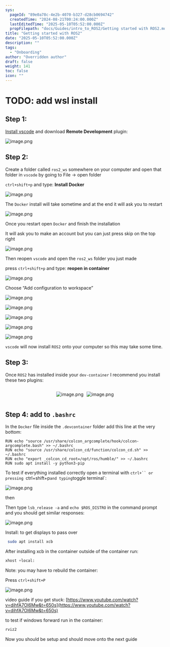 ```yaml
---
sys:
  pageId: "89e0a78c-4e2b-4070-b327-d28cb0694742"
  createdTime: "2024-08-21T00:24:00.000Z"
  lastEditedTime: "2025-05-10T05:52:00.000Z"
  propFilepath: "docs/Guides/intro_to_ROS2/Getting started with ROS2.md"
title: "Getting started with ROS2"
date: "2025-05-10T05:52:00.000Z"
description: ""
tags:
  - "Onboarding"
author: "Overridden author"
draft: false
weight: 141
toc: false
icon: ""
---
```


# TODO: add wsl install

## Step 1:

[Install vscode](https://code.visualstudio.com/download) and download **Remote Development** plugin:

![image.png](https://prod-files-secure.s3.us-west-2.amazonaws.com/d518164a-d88e-44d1-a4ee-3adb3bd8bce0/efb52993-1881-4a40-b95e-6f020334f022/image.png?X-Amz-Algorithm=AWS4-HMAC-SHA256&X-Amz-Content-Sha256=UNSIGNED-PAYLOAD&X-Amz-Credential=ASIAZI2LB466UOBVCFSW%2F20250610%2Fus-west-2%2Fs3%2Faws4_request&X-Amz-Date=20250610T110748Z&X-Amz-Expires=3600&X-Amz-Security-Token=IQoJb3JpZ2luX2VjEOH%2F%2F%2F%2F%2F%2F%2F%2F%2F%2FwEaCXVzLXdlc3QtMiJGMEQCIE8wO%2BSS%2F0C2tJZqnsIMUbwAGuTO9oWUtsV7Wlry%2BYaBAiAFcYyWQsKfiu%2F7ioBqFn45qdbCEGRIyGUlZBtI7iec%2BSqIBAi6%2F%2F%2F%2F%2F%2F%2F%2F%2F%2F8BEAAaDDYzNzQyMzE4MzgwNSIMLOWw%2F%2Bg46js7inBdKtwDxdCXS4tmwmrzPAW9Vo10ZCbFEC2aDEmXr4SVgfMocsWK9N4arhC%2FdgMujITe%2FXwk0K0Gl3Lp0QBrvYhBbRmnwFSgX8HwXv4vBtJrTxwmuxE2V4QtbCkYGkWC7IlzRd12WUW5bNYp6HVVj%2BbnqL171mJhYOT%2F3o2dgHmwlI02zdpOIlzNkipXdK%2BHDrDIIb3Zu%2FmX95aUAnwxNMaN3AbHFHNwbSnHE3EfZsfmpI8DPbmIoOrKvYd4vfl8gTtPyn%2FRdHc7wkegp8%2BLKv6SI9q2rWj22Lc%2Fmj0bC0q3yKWqPXn9yvr0VvtZ1vBo9cguFvOFsMjExMrikGC1GzpHI2NbXTGoKgaBmeG7I8UCY0s2Dp0AJPa9bN56NYb8lEeIRLYXuGQNyYE4D9P9iUe6%2FYASdvgx8taBFDHHAFzM0R1rGyrbS7ilg3lDLyZ4QANdaUqP4iZpe3OmivLpjKUQgOgMDonYkMsz3QsQA2IWHVs43H1ZJVGj1T%2F5Dh6XAMTDbxXA6sXV313GVAq%2FDvHuwlNS77Xd0g7JNxflDYJtVfzicRxm9SlgA6caaVsP7FZj6hX2UsNcBmkdpf5VLvS0DrOT7u7KwEglYQCkDdDxQgoj%2F%2FZDK%2B3BW6uYe1Cirukw2d%2BfwgY6pgGOj0%2BiCG4q7IMKhxop%2FEWTpe4imlG5zqmlmm1QtKRtLWIGA8ohDUOSdVGYVkUclpsfFjEbA9SCZttRhTwC76EnrMEsrqiphoyU04OmXo3%2FyFylNLi1S9qJ%2FeEJ37xm1NHxfcd6vRdg%2BDxCF5biWyXppnfuWSs2KFiKagrgmCAZ%2ByaG35leKnfgsLgQDcbDbpHJwZBjx8uMQL%2F5jGjdZKmwbCftxcvn&X-Amz-Signature=0ef4c2cd68068cc84d081c5d1953a3e26afd9dece80c2e3180c02c3c64b4d480&X-Amz-SignedHeaders=host&x-id=GetObject)

## Step 2:

Create a folder called `ros2_ws` somewhere on your computer and open that folder in `vscode` by going to File → open folder 

`ctrl+shift+p` and type: **Install Docker**

![image.png](https://prod-files-secure.s3.us-west-2.amazonaws.com/d518164a-d88e-44d1-a4ee-3adb3bd8bce0/2269dc0e-1cd5-47ff-bceb-c04ad9b2eab0/image.png?X-Amz-Algorithm=AWS4-HMAC-SHA256&X-Amz-Content-Sha256=UNSIGNED-PAYLOAD&X-Amz-Credential=ASIAZI2LB466UOBVCFSW%2F20250610%2Fus-west-2%2Fs3%2Faws4_request&X-Amz-Date=20250610T110748Z&X-Amz-Expires=3600&X-Amz-Security-Token=IQoJb3JpZ2luX2VjEOH%2F%2F%2F%2F%2F%2F%2F%2F%2F%2FwEaCXVzLXdlc3QtMiJGMEQCIE8wO%2BSS%2F0C2tJZqnsIMUbwAGuTO9oWUtsV7Wlry%2BYaBAiAFcYyWQsKfiu%2F7ioBqFn45qdbCEGRIyGUlZBtI7iec%2BSqIBAi6%2F%2F%2F%2F%2F%2F%2F%2F%2F%2F8BEAAaDDYzNzQyMzE4MzgwNSIMLOWw%2F%2Bg46js7inBdKtwDxdCXS4tmwmrzPAW9Vo10ZCbFEC2aDEmXr4SVgfMocsWK9N4arhC%2FdgMujITe%2FXwk0K0Gl3Lp0QBrvYhBbRmnwFSgX8HwXv4vBtJrTxwmuxE2V4QtbCkYGkWC7IlzRd12WUW5bNYp6HVVj%2BbnqL171mJhYOT%2F3o2dgHmwlI02zdpOIlzNkipXdK%2BHDrDIIb3Zu%2FmX95aUAnwxNMaN3AbHFHNwbSnHE3EfZsfmpI8DPbmIoOrKvYd4vfl8gTtPyn%2FRdHc7wkegp8%2BLKv6SI9q2rWj22Lc%2Fmj0bC0q3yKWqPXn9yvr0VvtZ1vBo9cguFvOFsMjExMrikGC1GzpHI2NbXTGoKgaBmeG7I8UCY0s2Dp0AJPa9bN56NYb8lEeIRLYXuGQNyYE4D9P9iUe6%2FYASdvgx8taBFDHHAFzM0R1rGyrbS7ilg3lDLyZ4QANdaUqP4iZpe3OmivLpjKUQgOgMDonYkMsz3QsQA2IWHVs43H1ZJVGj1T%2F5Dh6XAMTDbxXA6sXV313GVAq%2FDvHuwlNS77Xd0g7JNxflDYJtVfzicRxm9SlgA6caaVsP7FZj6hX2UsNcBmkdpf5VLvS0DrOT7u7KwEglYQCkDdDxQgoj%2F%2FZDK%2B3BW6uYe1Cirukw2d%2BfwgY6pgGOj0%2BiCG4q7IMKhxop%2FEWTpe4imlG5zqmlmm1QtKRtLWIGA8ohDUOSdVGYVkUclpsfFjEbA9SCZttRhTwC76EnrMEsrqiphoyU04OmXo3%2FyFylNLi1S9qJ%2FeEJ37xm1NHxfcd6vRdg%2BDxCF5biWyXppnfuWSs2KFiKagrgmCAZ%2ByaG35leKnfgsLgQDcbDbpHJwZBjx8uMQL%2F5jGjdZKmwbCftxcvn&X-Amz-Signature=d19a60b1ad1c6899e9c62071bfe6e01d8f522d856fab2c91f7d89c097ca6eb0e&X-Amz-SignedHeaders=host&x-id=GetObject)

The `Docker` install will take sometime and at the end it will ask you to restart

![image.png](https://prod-files-secure.s3.us-west-2.amazonaws.com/d518164a-d88e-44d1-a4ee-3adb3bd8bce0/ed233f78-be33-4b1f-b89c-9c346c0e961e/image.png?X-Amz-Algorithm=AWS4-HMAC-SHA256&X-Amz-Content-Sha256=UNSIGNED-PAYLOAD&X-Amz-Credential=ASIAZI2LB466UOBVCFSW%2F20250610%2Fus-west-2%2Fs3%2Faws4_request&X-Amz-Date=20250610T110748Z&X-Amz-Expires=3600&X-Amz-Security-Token=IQoJb3JpZ2luX2VjEOH%2F%2F%2F%2F%2F%2F%2F%2F%2F%2FwEaCXVzLXdlc3QtMiJGMEQCIE8wO%2BSS%2F0C2tJZqnsIMUbwAGuTO9oWUtsV7Wlry%2BYaBAiAFcYyWQsKfiu%2F7ioBqFn45qdbCEGRIyGUlZBtI7iec%2BSqIBAi6%2F%2F%2F%2F%2F%2F%2F%2F%2F%2F8BEAAaDDYzNzQyMzE4MzgwNSIMLOWw%2F%2Bg46js7inBdKtwDxdCXS4tmwmrzPAW9Vo10ZCbFEC2aDEmXr4SVgfMocsWK9N4arhC%2FdgMujITe%2FXwk0K0Gl3Lp0QBrvYhBbRmnwFSgX8HwXv4vBtJrTxwmuxE2V4QtbCkYGkWC7IlzRd12WUW5bNYp6HVVj%2BbnqL171mJhYOT%2F3o2dgHmwlI02zdpOIlzNkipXdK%2BHDrDIIb3Zu%2FmX95aUAnwxNMaN3AbHFHNwbSnHE3EfZsfmpI8DPbmIoOrKvYd4vfl8gTtPyn%2FRdHc7wkegp8%2BLKv6SI9q2rWj22Lc%2Fmj0bC0q3yKWqPXn9yvr0VvtZ1vBo9cguFvOFsMjExMrikGC1GzpHI2NbXTGoKgaBmeG7I8UCY0s2Dp0AJPa9bN56NYb8lEeIRLYXuGQNyYE4D9P9iUe6%2FYASdvgx8taBFDHHAFzM0R1rGyrbS7ilg3lDLyZ4QANdaUqP4iZpe3OmivLpjKUQgOgMDonYkMsz3QsQA2IWHVs43H1ZJVGj1T%2F5Dh6XAMTDbxXA6sXV313GVAq%2FDvHuwlNS77Xd0g7JNxflDYJtVfzicRxm9SlgA6caaVsP7FZj6hX2UsNcBmkdpf5VLvS0DrOT7u7KwEglYQCkDdDxQgoj%2F%2FZDK%2B3BW6uYe1Cirukw2d%2BfwgY6pgGOj0%2BiCG4q7IMKhxop%2FEWTpe4imlG5zqmlmm1QtKRtLWIGA8ohDUOSdVGYVkUclpsfFjEbA9SCZttRhTwC76EnrMEsrqiphoyU04OmXo3%2FyFylNLi1S9qJ%2FeEJ37xm1NHxfcd6vRdg%2BDxCF5biWyXppnfuWSs2KFiKagrgmCAZ%2ByaG35leKnfgsLgQDcbDbpHJwZBjx8uMQL%2F5jGjdZKmwbCftxcvn&X-Amz-Signature=a6f761a5f8c99bd733a7bd0d9b0e2a496585155f6f0a7ca3adab841f16f9971f&X-Amz-SignedHeaders=host&x-id=GetObject)

Once you restart open `Docker` and finish the installation

It will ask you to make an account but you can just press skip on the top right

![image.png](https://prod-files-secure.s3.us-west-2.amazonaws.com/d518164a-d88e-44d1-a4ee-3adb3bd8bce0/21010ad9-1659-4fd9-9f59-9932a09b2a3d/image.png?X-Amz-Algorithm=AWS4-HMAC-SHA256&X-Amz-Content-Sha256=UNSIGNED-PAYLOAD&X-Amz-Credential=ASIAZI2LB466UOBVCFSW%2F20250610%2Fus-west-2%2Fs3%2Faws4_request&X-Amz-Date=20250610T110748Z&X-Amz-Expires=3600&X-Amz-Security-Token=IQoJb3JpZ2luX2VjEOH%2F%2F%2F%2F%2F%2F%2F%2F%2F%2FwEaCXVzLXdlc3QtMiJGMEQCIE8wO%2BSS%2F0C2tJZqnsIMUbwAGuTO9oWUtsV7Wlry%2BYaBAiAFcYyWQsKfiu%2F7ioBqFn45qdbCEGRIyGUlZBtI7iec%2BSqIBAi6%2F%2F%2F%2F%2F%2F%2F%2F%2F%2F8BEAAaDDYzNzQyMzE4MzgwNSIMLOWw%2F%2Bg46js7inBdKtwDxdCXS4tmwmrzPAW9Vo10ZCbFEC2aDEmXr4SVgfMocsWK9N4arhC%2FdgMujITe%2FXwk0K0Gl3Lp0QBrvYhBbRmnwFSgX8HwXv4vBtJrTxwmuxE2V4QtbCkYGkWC7IlzRd12WUW5bNYp6HVVj%2BbnqL171mJhYOT%2F3o2dgHmwlI02zdpOIlzNkipXdK%2BHDrDIIb3Zu%2FmX95aUAnwxNMaN3AbHFHNwbSnHE3EfZsfmpI8DPbmIoOrKvYd4vfl8gTtPyn%2FRdHc7wkegp8%2BLKv6SI9q2rWj22Lc%2Fmj0bC0q3yKWqPXn9yvr0VvtZ1vBo9cguFvOFsMjExMrikGC1GzpHI2NbXTGoKgaBmeG7I8UCY0s2Dp0AJPa9bN56NYb8lEeIRLYXuGQNyYE4D9P9iUe6%2FYASdvgx8taBFDHHAFzM0R1rGyrbS7ilg3lDLyZ4QANdaUqP4iZpe3OmivLpjKUQgOgMDonYkMsz3QsQA2IWHVs43H1ZJVGj1T%2F5Dh6XAMTDbxXA6sXV313GVAq%2FDvHuwlNS77Xd0g7JNxflDYJtVfzicRxm9SlgA6caaVsP7FZj6hX2UsNcBmkdpf5VLvS0DrOT7u7KwEglYQCkDdDxQgoj%2F%2FZDK%2B3BW6uYe1Cirukw2d%2BfwgY6pgGOj0%2BiCG4q7IMKhxop%2FEWTpe4imlG5zqmlmm1QtKRtLWIGA8ohDUOSdVGYVkUclpsfFjEbA9SCZttRhTwC76EnrMEsrqiphoyU04OmXo3%2FyFylNLi1S9qJ%2FeEJ37xm1NHxfcd6vRdg%2BDxCF5biWyXppnfuWSs2KFiKagrgmCAZ%2ByaG35leKnfgsLgQDcbDbpHJwZBjx8uMQL%2F5jGjdZKmwbCftxcvn&X-Amz-Signature=151248bba1eb99016cb8656c5f8143afd504929d6ac49d5b4799151a526b5748&X-Amz-SignedHeaders=host&x-id=GetObject)

Then reopen `vscode` and open the `ros2_ws` folder you just made

press `ctrl+shift+p` and type: **reopen in container**

![image.png](https://prod-files-secure.s3.us-west-2.amazonaws.com/d518164a-d88e-44d1-a4ee-3adb3bd8bce0/4e93b8c2-41ad-488c-8095-c74205196118/image.png?X-Amz-Algorithm=AWS4-HMAC-SHA256&X-Amz-Content-Sha256=UNSIGNED-PAYLOAD&X-Amz-Credential=ASIAZI2LB466UOBVCFSW%2F20250610%2Fus-west-2%2Fs3%2Faws4_request&X-Amz-Date=20250610T110748Z&X-Amz-Expires=3600&X-Amz-Security-Token=IQoJb3JpZ2luX2VjEOH%2F%2F%2F%2F%2F%2F%2F%2F%2F%2FwEaCXVzLXdlc3QtMiJGMEQCIE8wO%2BSS%2F0C2tJZqnsIMUbwAGuTO9oWUtsV7Wlry%2BYaBAiAFcYyWQsKfiu%2F7ioBqFn45qdbCEGRIyGUlZBtI7iec%2BSqIBAi6%2F%2F%2F%2F%2F%2F%2F%2F%2F%2F8BEAAaDDYzNzQyMzE4MzgwNSIMLOWw%2F%2Bg46js7inBdKtwDxdCXS4tmwmrzPAW9Vo10ZCbFEC2aDEmXr4SVgfMocsWK9N4arhC%2FdgMujITe%2FXwk0K0Gl3Lp0QBrvYhBbRmnwFSgX8HwXv4vBtJrTxwmuxE2V4QtbCkYGkWC7IlzRd12WUW5bNYp6HVVj%2BbnqL171mJhYOT%2F3o2dgHmwlI02zdpOIlzNkipXdK%2BHDrDIIb3Zu%2FmX95aUAnwxNMaN3AbHFHNwbSnHE3EfZsfmpI8DPbmIoOrKvYd4vfl8gTtPyn%2FRdHc7wkegp8%2BLKv6SI9q2rWj22Lc%2Fmj0bC0q3yKWqPXn9yvr0VvtZ1vBo9cguFvOFsMjExMrikGC1GzpHI2NbXTGoKgaBmeG7I8UCY0s2Dp0AJPa9bN56NYb8lEeIRLYXuGQNyYE4D9P9iUe6%2FYASdvgx8taBFDHHAFzM0R1rGyrbS7ilg3lDLyZ4QANdaUqP4iZpe3OmivLpjKUQgOgMDonYkMsz3QsQA2IWHVs43H1ZJVGj1T%2F5Dh6XAMTDbxXA6sXV313GVAq%2FDvHuwlNS77Xd0g7JNxflDYJtVfzicRxm9SlgA6caaVsP7FZj6hX2UsNcBmkdpf5VLvS0DrOT7u7KwEglYQCkDdDxQgoj%2F%2FZDK%2B3BW6uYe1Cirukw2d%2BfwgY6pgGOj0%2BiCG4q7IMKhxop%2FEWTpe4imlG5zqmlmm1QtKRtLWIGA8ohDUOSdVGYVkUclpsfFjEbA9SCZttRhTwC76EnrMEsrqiphoyU04OmXo3%2FyFylNLi1S9qJ%2FeEJ37xm1NHxfcd6vRdg%2BDxCF5biWyXppnfuWSs2KFiKagrgmCAZ%2ByaG35leKnfgsLgQDcbDbpHJwZBjx8uMQL%2F5jGjdZKmwbCftxcvn&X-Amz-Signature=e21c1dbf1ac096d46658c8aa08678fb7bde7d0b3221dbd362d75c43f74d48ee1&X-Amz-SignedHeaders=host&x-id=GetObject)

Choose “Add configuration to workspace”

![image.png](https://prod-files-secure.s3.us-west-2.amazonaws.com/d518164a-d88e-44d1-a4ee-3adb3bd8bce0/9560b282-5060-4989-ba37-97e7b2c22476/image.png?X-Amz-Algorithm=AWS4-HMAC-SHA256&X-Amz-Content-Sha256=UNSIGNED-PAYLOAD&X-Amz-Credential=ASIAZI2LB466UOBVCFSW%2F20250610%2Fus-west-2%2Fs3%2Faws4_request&X-Amz-Date=20250610T110748Z&X-Amz-Expires=3600&X-Amz-Security-Token=IQoJb3JpZ2luX2VjEOH%2F%2F%2F%2F%2F%2F%2F%2F%2F%2FwEaCXVzLXdlc3QtMiJGMEQCIE8wO%2BSS%2F0C2tJZqnsIMUbwAGuTO9oWUtsV7Wlry%2BYaBAiAFcYyWQsKfiu%2F7ioBqFn45qdbCEGRIyGUlZBtI7iec%2BSqIBAi6%2F%2F%2F%2F%2F%2F%2F%2F%2F%2F8BEAAaDDYzNzQyMzE4MzgwNSIMLOWw%2F%2Bg46js7inBdKtwDxdCXS4tmwmrzPAW9Vo10ZCbFEC2aDEmXr4SVgfMocsWK9N4arhC%2FdgMujITe%2FXwk0K0Gl3Lp0QBrvYhBbRmnwFSgX8HwXv4vBtJrTxwmuxE2V4QtbCkYGkWC7IlzRd12WUW5bNYp6HVVj%2BbnqL171mJhYOT%2F3o2dgHmwlI02zdpOIlzNkipXdK%2BHDrDIIb3Zu%2FmX95aUAnwxNMaN3AbHFHNwbSnHE3EfZsfmpI8DPbmIoOrKvYd4vfl8gTtPyn%2FRdHc7wkegp8%2BLKv6SI9q2rWj22Lc%2Fmj0bC0q3yKWqPXn9yvr0VvtZ1vBo9cguFvOFsMjExMrikGC1GzpHI2NbXTGoKgaBmeG7I8UCY0s2Dp0AJPa9bN56NYb8lEeIRLYXuGQNyYE4D9P9iUe6%2FYASdvgx8taBFDHHAFzM0R1rGyrbS7ilg3lDLyZ4QANdaUqP4iZpe3OmivLpjKUQgOgMDonYkMsz3QsQA2IWHVs43H1ZJVGj1T%2F5Dh6XAMTDbxXA6sXV313GVAq%2FDvHuwlNS77Xd0g7JNxflDYJtVfzicRxm9SlgA6caaVsP7FZj6hX2UsNcBmkdpf5VLvS0DrOT7u7KwEglYQCkDdDxQgoj%2F%2FZDK%2B3BW6uYe1Cirukw2d%2BfwgY6pgGOj0%2BiCG4q7IMKhxop%2FEWTpe4imlG5zqmlmm1QtKRtLWIGA8ohDUOSdVGYVkUclpsfFjEbA9SCZttRhTwC76EnrMEsrqiphoyU04OmXo3%2FyFylNLi1S9qJ%2FeEJ37xm1NHxfcd6vRdg%2BDxCF5biWyXppnfuWSs2KFiKagrgmCAZ%2ByaG35leKnfgsLgQDcbDbpHJwZBjx8uMQL%2F5jGjdZKmwbCftxcvn&X-Amz-Signature=ee7f6e8a38662d66a67c3c53b4a793162ec22fad5c302f8f23bab2a98907bb1c&X-Amz-SignedHeaders=host&x-id=GetObject)

![image.png](https://prod-files-secure.s3.us-west-2.amazonaws.com/d518164a-d88e-44d1-a4ee-3adb3bd8bce0/2ee63f81-886b-48e8-a553-dc6e5eac99e4/image.png?X-Amz-Algorithm=AWS4-HMAC-SHA256&X-Amz-Content-Sha256=UNSIGNED-PAYLOAD&X-Amz-Credential=ASIAZI2LB466UOBVCFSW%2F20250610%2Fus-west-2%2Fs3%2Faws4_request&X-Amz-Date=20250610T110748Z&X-Amz-Expires=3600&X-Amz-Security-Token=IQoJb3JpZ2luX2VjEOH%2F%2F%2F%2F%2F%2F%2F%2F%2F%2FwEaCXVzLXdlc3QtMiJGMEQCIE8wO%2BSS%2F0C2tJZqnsIMUbwAGuTO9oWUtsV7Wlry%2BYaBAiAFcYyWQsKfiu%2F7ioBqFn45qdbCEGRIyGUlZBtI7iec%2BSqIBAi6%2F%2F%2F%2F%2F%2F%2F%2F%2F%2F8BEAAaDDYzNzQyMzE4MzgwNSIMLOWw%2F%2Bg46js7inBdKtwDxdCXS4tmwmrzPAW9Vo10ZCbFEC2aDEmXr4SVgfMocsWK9N4arhC%2FdgMujITe%2FXwk0K0Gl3Lp0QBrvYhBbRmnwFSgX8HwXv4vBtJrTxwmuxE2V4QtbCkYGkWC7IlzRd12WUW5bNYp6HVVj%2BbnqL171mJhYOT%2F3o2dgHmwlI02zdpOIlzNkipXdK%2BHDrDIIb3Zu%2FmX95aUAnwxNMaN3AbHFHNwbSnHE3EfZsfmpI8DPbmIoOrKvYd4vfl8gTtPyn%2FRdHc7wkegp8%2BLKv6SI9q2rWj22Lc%2Fmj0bC0q3yKWqPXn9yvr0VvtZ1vBo9cguFvOFsMjExMrikGC1GzpHI2NbXTGoKgaBmeG7I8UCY0s2Dp0AJPa9bN56NYb8lEeIRLYXuGQNyYE4D9P9iUe6%2FYASdvgx8taBFDHHAFzM0R1rGyrbS7ilg3lDLyZ4QANdaUqP4iZpe3OmivLpjKUQgOgMDonYkMsz3QsQA2IWHVs43H1ZJVGj1T%2F5Dh6XAMTDbxXA6sXV313GVAq%2FDvHuwlNS77Xd0g7JNxflDYJtVfzicRxm9SlgA6caaVsP7FZj6hX2UsNcBmkdpf5VLvS0DrOT7u7KwEglYQCkDdDxQgoj%2F%2FZDK%2B3BW6uYe1Cirukw2d%2BfwgY6pgGOj0%2BiCG4q7IMKhxop%2FEWTpe4imlG5zqmlmm1QtKRtLWIGA8ohDUOSdVGYVkUclpsfFjEbA9SCZttRhTwC76EnrMEsrqiphoyU04OmXo3%2FyFylNLi1S9qJ%2FeEJ37xm1NHxfcd6vRdg%2BDxCF5biWyXppnfuWSs2KFiKagrgmCAZ%2ByaG35leKnfgsLgQDcbDbpHJwZBjx8uMQL%2F5jGjdZKmwbCftxcvn&X-Amz-Signature=df723135a8108a058c1de465c409f7e82ae60b2e6da520c336141287818f4bf9&X-Amz-SignedHeaders=host&x-id=GetObject)

![image.png](https://prod-files-secure.s3.us-west-2.amazonaws.com/d518164a-d88e-44d1-a4ee-3adb3bd8bce0/ae1580b2-b048-407e-aed9-b584224a7a04/image.png?X-Amz-Algorithm=AWS4-HMAC-SHA256&X-Amz-Content-Sha256=UNSIGNED-PAYLOAD&X-Amz-Credential=ASIAZI2LB466UOBVCFSW%2F20250610%2Fus-west-2%2Fs3%2Faws4_request&X-Amz-Date=20250610T110748Z&X-Amz-Expires=3600&X-Amz-Security-Token=IQoJb3JpZ2luX2VjEOH%2F%2F%2F%2F%2F%2F%2F%2F%2F%2FwEaCXVzLXdlc3QtMiJGMEQCIE8wO%2BSS%2F0C2tJZqnsIMUbwAGuTO9oWUtsV7Wlry%2BYaBAiAFcYyWQsKfiu%2F7ioBqFn45qdbCEGRIyGUlZBtI7iec%2BSqIBAi6%2F%2F%2F%2F%2F%2F%2F%2F%2F%2F8BEAAaDDYzNzQyMzE4MzgwNSIMLOWw%2F%2Bg46js7inBdKtwDxdCXS4tmwmrzPAW9Vo10ZCbFEC2aDEmXr4SVgfMocsWK9N4arhC%2FdgMujITe%2FXwk0K0Gl3Lp0QBrvYhBbRmnwFSgX8HwXv4vBtJrTxwmuxE2V4QtbCkYGkWC7IlzRd12WUW5bNYp6HVVj%2BbnqL171mJhYOT%2F3o2dgHmwlI02zdpOIlzNkipXdK%2BHDrDIIb3Zu%2FmX95aUAnwxNMaN3AbHFHNwbSnHE3EfZsfmpI8DPbmIoOrKvYd4vfl8gTtPyn%2FRdHc7wkegp8%2BLKv6SI9q2rWj22Lc%2Fmj0bC0q3yKWqPXn9yvr0VvtZ1vBo9cguFvOFsMjExMrikGC1GzpHI2NbXTGoKgaBmeG7I8UCY0s2Dp0AJPa9bN56NYb8lEeIRLYXuGQNyYE4D9P9iUe6%2FYASdvgx8taBFDHHAFzM0R1rGyrbS7ilg3lDLyZ4QANdaUqP4iZpe3OmivLpjKUQgOgMDonYkMsz3QsQA2IWHVs43H1ZJVGj1T%2F5Dh6XAMTDbxXA6sXV313GVAq%2FDvHuwlNS77Xd0g7JNxflDYJtVfzicRxm9SlgA6caaVsP7FZj6hX2UsNcBmkdpf5VLvS0DrOT7u7KwEglYQCkDdDxQgoj%2F%2FZDK%2B3BW6uYe1Cirukw2d%2BfwgY6pgGOj0%2BiCG4q7IMKhxop%2FEWTpe4imlG5zqmlmm1QtKRtLWIGA8ohDUOSdVGYVkUclpsfFjEbA9SCZttRhTwC76EnrMEsrqiphoyU04OmXo3%2FyFylNLi1S9qJ%2FeEJ37xm1NHxfcd6vRdg%2BDxCF5biWyXppnfuWSs2KFiKagrgmCAZ%2ByaG35leKnfgsLgQDcbDbpHJwZBjx8uMQL%2F5jGjdZKmwbCftxcvn&X-Amz-Signature=c2cb3184a7cf81f5993f776cc1b6b6652a9bab63d1df8cff494d5db92861f2e7&X-Amz-SignedHeaders=host&x-id=GetObject)

![image.png](https://prod-files-secure.s3.us-west-2.amazonaws.com/d518164a-d88e-44d1-a4ee-3adb3bd8bce0/53255b28-f75e-430f-b9e3-c0ac8577e42b/image.png?X-Amz-Algorithm=AWS4-HMAC-SHA256&X-Amz-Content-Sha256=UNSIGNED-PAYLOAD&X-Amz-Credential=ASIAZI2LB466UOBVCFSW%2F20250610%2Fus-west-2%2Fs3%2Faws4_request&X-Amz-Date=20250610T110748Z&X-Amz-Expires=3600&X-Amz-Security-Token=IQoJb3JpZ2luX2VjEOH%2F%2F%2F%2F%2F%2F%2F%2F%2F%2FwEaCXVzLXdlc3QtMiJGMEQCIE8wO%2BSS%2F0C2tJZqnsIMUbwAGuTO9oWUtsV7Wlry%2BYaBAiAFcYyWQsKfiu%2F7ioBqFn45qdbCEGRIyGUlZBtI7iec%2BSqIBAi6%2F%2F%2F%2F%2F%2F%2F%2F%2F%2F8BEAAaDDYzNzQyMzE4MzgwNSIMLOWw%2F%2Bg46js7inBdKtwDxdCXS4tmwmrzPAW9Vo10ZCbFEC2aDEmXr4SVgfMocsWK9N4arhC%2FdgMujITe%2FXwk0K0Gl3Lp0QBrvYhBbRmnwFSgX8HwXv4vBtJrTxwmuxE2V4QtbCkYGkWC7IlzRd12WUW5bNYp6HVVj%2BbnqL171mJhYOT%2F3o2dgHmwlI02zdpOIlzNkipXdK%2BHDrDIIb3Zu%2FmX95aUAnwxNMaN3AbHFHNwbSnHE3EfZsfmpI8DPbmIoOrKvYd4vfl8gTtPyn%2FRdHc7wkegp8%2BLKv6SI9q2rWj22Lc%2Fmj0bC0q3yKWqPXn9yvr0VvtZ1vBo9cguFvOFsMjExMrikGC1GzpHI2NbXTGoKgaBmeG7I8UCY0s2Dp0AJPa9bN56NYb8lEeIRLYXuGQNyYE4D9P9iUe6%2FYASdvgx8taBFDHHAFzM0R1rGyrbS7ilg3lDLyZ4QANdaUqP4iZpe3OmivLpjKUQgOgMDonYkMsz3QsQA2IWHVs43H1ZJVGj1T%2F5Dh6XAMTDbxXA6sXV313GVAq%2FDvHuwlNS77Xd0g7JNxflDYJtVfzicRxm9SlgA6caaVsP7FZj6hX2UsNcBmkdpf5VLvS0DrOT7u7KwEglYQCkDdDxQgoj%2F%2FZDK%2B3BW6uYe1Cirukw2d%2BfwgY6pgGOj0%2BiCG4q7IMKhxop%2FEWTpe4imlG5zqmlmm1QtKRtLWIGA8ohDUOSdVGYVkUclpsfFjEbA9SCZttRhTwC76EnrMEsrqiphoyU04OmXo3%2FyFylNLi1S9qJ%2FeEJ37xm1NHxfcd6vRdg%2BDxCF5biWyXppnfuWSs2KFiKagrgmCAZ%2ByaG35leKnfgsLgQDcbDbpHJwZBjx8uMQL%2F5jGjdZKmwbCftxcvn&X-Amz-Signature=aa8088164c8b93ffef04bf08125902a6fb28eaa11f06f1dfd33f43e06a6477eb&X-Amz-SignedHeaders=host&x-id=GetObject)

![image.png](https://prod-files-secure.s3.us-west-2.amazonaws.com/d518164a-d88e-44d1-a4ee-3adb3bd8bce0/7c562767-5af9-4ffb-97d1-327bcdf4ee00/image.png?X-Amz-Algorithm=AWS4-HMAC-SHA256&X-Amz-Content-Sha256=UNSIGNED-PAYLOAD&X-Amz-Credential=ASIAZI2LB466UOBVCFSW%2F20250610%2Fus-west-2%2Fs3%2Faws4_request&X-Amz-Date=20250610T110748Z&X-Amz-Expires=3600&X-Amz-Security-Token=IQoJb3JpZ2luX2VjEOH%2F%2F%2F%2F%2F%2F%2F%2F%2F%2FwEaCXVzLXdlc3QtMiJGMEQCIE8wO%2BSS%2F0C2tJZqnsIMUbwAGuTO9oWUtsV7Wlry%2BYaBAiAFcYyWQsKfiu%2F7ioBqFn45qdbCEGRIyGUlZBtI7iec%2BSqIBAi6%2F%2F%2F%2F%2F%2F%2F%2F%2F%2F8BEAAaDDYzNzQyMzE4MzgwNSIMLOWw%2F%2Bg46js7inBdKtwDxdCXS4tmwmrzPAW9Vo10ZCbFEC2aDEmXr4SVgfMocsWK9N4arhC%2FdgMujITe%2FXwk0K0Gl3Lp0QBrvYhBbRmnwFSgX8HwXv4vBtJrTxwmuxE2V4QtbCkYGkWC7IlzRd12WUW5bNYp6HVVj%2BbnqL171mJhYOT%2F3o2dgHmwlI02zdpOIlzNkipXdK%2BHDrDIIb3Zu%2FmX95aUAnwxNMaN3AbHFHNwbSnHE3EfZsfmpI8DPbmIoOrKvYd4vfl8gTtPyn%2FRdHc7wkegp8%2BLKv6SI9q2rWj22Lc%2Fmj0bC0q3yKWqPXn9yvr0VvtZ1vBo9cguFvOFsMjExMrikGC1GzpHI2NbXTGoKgaBmeG7I8UCY0s2Dp0AJPa9bN56NYb8lEeIRLYXuGQNyYE4D9P9iUe6%2FYASdvgx8taBFDHHAFzM0R1rGyrbS7ilg3lDLyZ4QANdaUqP4iZpe3OmivLpjKUQgOgMDonYkMsz3QsQA2IWHVs43H1ZJVGj1T%2F5Dh6XAMTDbxXA6sXV313GVAq%2FDvHuwlNS77Xd0g7JNxflDYJtVfzicRxm9SlgA6caaVsP7FZj6hX2UsNcBmkdpf5VLvS0DrOT7u7KwEglYQCkDdDxQgoj%2F%2FZDK%2B3BW6uYe1Cirukw2d%2BfwgY6pgGOj0%2BiCG4q7IMKhxop%2FEWTpe4imlG5zqmlmm1QtKRtLWIGA8ohDUOSdVGYVkUclpsfFjEbA9SCZttRhTwC76EnrMEsrqiphoyU04OmXo3%2FyFylNLi1S9qJ%2FeEJ37xm1NHxfcd6vRdg%2BDxCF5biWyXppnfuWSs2KFiKagrgmCAZ%2ByaG35leKnfgsLgQDcbDbpHJwZBjx8uMQL%2F5jGjdZKmwbCftxcvn&X-Amz-Signature=a0f379217e0bfd285e31340d1b4661207ac4faac6e0f50900026bdbea8823623&X-Amz-SignedHeaders=host&x-id=GetObject)

`vscode` will now install `ROS2` onto your computer so this may take some time.

## Step 3:

Once `ROS2` has installed inside your `dev-container` I recommend you install these two plugins:

<div style="display: flex;flex-direction: row; column-gap:10px; max-width: 630px;justify-content: center;">
<div>

![image.png](https://prod-files-secure.s3.us-west-2.amazonaws.com/d518164a-d88e-44d1-a4ee-3adb3bd8bce0/3fc3d550-5a54-4ba1-ba6b-faa01cdb7369/image.png?X-Amz-Algorithm=AWS4-HMAC-SHA256&X-Amz-Content-Sha256=UNSIGNED-PAYLOAD&X-Amz-Credential=ASIAZI2LB466V6GYCLK6%2F20250610%2Fus-west-2%2Fs3%2Faws4_request&X-Amz-Date=20250610T110752Z&X-Amz-Expires=3600&X-Amz-Security-Token=IQoJb3JpZ2luX2VjEOH%2F%2F%2F%2F%2F%2F%2F%2F%2F%2FwEaCXVzLXdlc3QtMiJHMEUCIAaPHS51DrFIqa5MRexmeZWG5ZrfoK8jfoHLda%2BKspMHAiEA%2FqapRPl5C3h1tFv6pf86EjrZKhBicGVOtWFP4FcmS4UqiAQIuv%2F%2F%2F%2F%2F%2F%2F%2F%2F%2FARAAGgw2Mzc0MjMxODM4MDUiDPAfvtbkw%2FprwN5hTyrcA7uRL87cCmTyQeET6OE8CO9SMNatR9t%2BRULE2wE3IKfpVUdhntFHiUIy15Px0O6XYwG0fBsfZ3kCYZzGnuhsPRWZT1qy12M1s8iDWhpP2ejLW4Nkr9zEPKl%2BrVjY7b%2Fx9BL3jKe4yENCspxCMzXyHfmhqnJHuGWv90wb5XZrJwTUgCpDDBo2PM7V72aWBEBF0EI2I6aQb2rb2%2Bjefh8jZ%2F2uD88qm813juscLK3yce%2BLiMY9wBPsNam3T87463LXNZRLfeNN4KHnkz1BMCyIsDM0W7IcQ6%2Bj75Qek5yR4nuNxOXWDykzpRjQDOvSQa77yc4zmbkJ7E6SBHt1tSXBDJ%2BFQZ3r8yqOoLs77VN8dXqL8qlWe3737Hq5UCrUlN5Jf7oAvoCitxQglPMKKmNCmxoVyN%2FgFBZoRogr8fLxoO2Oqei7LgKM6KNzUBkoDkwxW2Wo4tEs2b8SK5Tpd8LSMOeiXlUTqIUe%2BeOJ%2FZieSQcUsZdTUcJv8I8VqJUpU8%2BU%2BwZfR8VIhKaX5vptPWEjrVmdN34nVl4qqrNZ4c%2B6jtozH9gLOPCK7YHdjJr4mLrqm8k3YQ%2FenGTvSEYyQc6S8aqZ6shh77%2FPkGNMUuNvWKB5SDpPzbS4wScFgcRSMOjen8IGOqUBfa5WkkNtVfXsZXT8cpQ1zThTrXv5F6TMFIEtx4PyummfuIRYM9iBwM3fMknp1ukhm%2B%2BjCyu1Lejq9AIf5F3PPDqsI2O8tRqT8dOMXYmE1q%2BOzmPXUJAs8lSu8NEetOgok%2BOP13wdUX3Lb%2BzEPXPn5MHM1zNxP6MrtxQQFgLZV5DJz6qeESIb1wtaqRP5YiM4agjhkaP%2BzDsmefMuCnJIKy0fHUgT&X-Amz-Signature=f492c46f180f42bd8c48e750f18658a7ffed01f2214d8e0b3799247d6e7bd3bb&X-Amz-SignedHeaders=host&x-id=GetObject)

</div>
<div>

![image.png](https://prod-files-secure.s3.us-west-2.amazonaws.com/d518164a-d88e-44d1-a4ee-3adb3bd8bce0/d994cc66-13c2-4093-a5a3-f84cf4601a82/image.png?X-Amz-Algorithm=AWS4-HMAC-SHA256&X-Amz-Content-Sha256=UNSIGNED-PAYLOAD&X-Amz-Credential=ASIAZI2LB466YDLC2YWG%2F20250610%2Fus-west-2%2Fs3%2Faws4_request&X-Amz-Date=20250610T110752Z&X-Amz-Expires=3600&X-Amz-Security-Token=IQoJb3JpZ2luX2VjEOP%2F%2F%2F%2F%2F%2F%2F%2F%2F%2FwEaCXVzLXdlc3QtMiJHMEUCIE16NSVuKgrXPkxqNGhShPEJQh1qBQwmUyWlNm%2B0CpY4AiEA7auw1HeBZv8CnDpD08lSTLQswOYT3dLPTnqv3yYvbkAqiAQIu%2F%2F%2F%2F%2F%2F%2F%2F%2F%2F%2FARAAGgw2Mzc0MjMxODM4MDUiDNOLcAshtnOt%2Fqnt7SrcA7Zxa09eGALXu0CrWR9KjI594l6xD1PMxgIaUcAlRxULm3gfwA8P4CwxxTPmCi0xtcxprhKnIWLBkw0OlVafneFfSXlDs2uxQzJOEIxWZfBQ5of%2B4kGTnavWIKtB%2B0ilDj%2FkL5FINmmnvbOJtE3jApuYW0v2KTTAP71kZWzeZE5kEs6TAbL9gLcdZsg79DcmMdqfLv2%2BV1H6%2F47SJAORwksiP1jFnRYr%2BhVTKO7A19bw5Ql7JyJ3dGV5cxe2Dlwu%2FbqO7LmGMAvn3XobUrlXncF2c1fnE1zxWXOagAbmaL8%2F3%2Fqzhs3NU1CV4F9UC%2B1HalCeGFBRrQbbcgD1Ua%2F6qqL93PoJx6asgRj3GWGXL53NhcanAhzYB404X71c5TpTUjsEtzhXSZ6ibAzghQlNt2XaQAaO1rIh0iC61dBvqNmSmJf2IyU3fTpDanqBwS4cAPPJhk5y4x2qG0Q%2BY4uTY8WdztnkGjR2qfDzTuV1hh7ZxtHrS2nOzDmHAun0PYjPkaepML5LySGPlegkHKpfqCrolTsRP5Xf9xFIW0R11zsMvJ1UqDHxE3QZfNK8gp0hQJ1ZFVYRd5ONbsyDPmUI3xRu5kBoOM1kvFPlx%2B294%2BKJo2eLhEjK1U9VPz22MKiNoMIGOqUB4XPgM%2FJatPDoQTo2tdFAoJqU2OE4TBoOeAOZsEy2num7HAsVjQBDolRGx7g%2F7qVjI8NoAmGbk%2F5Pxtpi1lPpFGvmxfIltsPN06rlh593aP0NRZbz07EEHhGYDuwLZDGZQaQ%2FxM0ak642cyW1BrgBpx1j4pdE%2FUpiicTrgEq9ukbjBs5sf65DfxOZtyI1mbzPueYDwuvvNODJJzncB2W6MSsxqq9R&X-Amz-Signature=23a9e655cf64f33594a29c5c7b6ea63f45926c654d18a19d8f91587d6a5cf7b0&X-Amz-SignedHeaders=host&x-id=GetObject)

</div>
</div>

## Step 4: add to `.bashrc`

In the `Docker` file inside the `.devcontainer` folder add this line at the very bottom: 

```docker
RUN echo "source /usr/share/colcon_argcomplete/hook/colcon-argcomplete.bash" >> ~/.bashrc
RUN echo "source /usr/share/colcon_cd/function/colcon_cd.sh" >> ~/.bashrc
RUN echo "export _colcon_cd_root=/opt/ros/humble/" >> ~/.bashrc
RUN sudo apt install -y python3-pip 
```

To test if everything installed correctly open a terminal with `ctrl+`` or pressing `ctrl+shift+p` and typing `toggle terminal`:

![image.png](https://prod-files-secure.s3.us-west-2.amazonaws.com/d518164a-d88e-44d1-a4ee-3adb3bd8bce0/6a4943d8-b04e-4c02-9a58-775f3384d1a5/image.png?X-Amz-Algorithm=AWS4-HMAC-SHA256&X-Amz-Content-Sha256=UNSIGNED-PAYLOAD&X-Amz-Credential=ASIAZI2LB466UOBVCFSW%2F20250610%2Fus-west-2%2Fs3%2Faws4_request&X-Amz-Date=20250610T110748Z&X-Amz-Expires=3600&X-Amz-Security-Token=IQoJb3JpZ2luX2VjEOH%2F%2F%2F%2F%2F%2F%2F%2F%2F%2FwEaCXVzLXdlc3QtMiJGMEQCIE8wO%2BSS%2F0C2tJZqnsIMUbwAGuTO9oWUtsV7Wlry%2BYaBAiAFcYyWQsKfiu%2F7ioBqFn45qdbCEGRIyGUlZBtI7iec%2BSqIBAi6%2F%2F%2F%2F%2F%2F%2F%2F%2F%2F8BEAAaDDYzNzQyMzE4MzgwNSIMLOWw%2F%2Bg46js7inBdKtwDxdCXS4tmwmrzPAW9Vo10ZCbFEC2aDEmXr4SVgfMocsWK9N4arhC%2FdgMujITe%2FXwk0K0Gl3Lp0QBrvYhBbRmnwFSgX8HwXv4vBtJrTxwmuxE2V4QtbCkYGkWC7IlzRd12WUW5bNYp6HVVj%2BbnqL171mJhYOT%2F3o2dgHmwlI02zdpOIlzNkipXdK%2BHDrDIIb3Zu%2FmX95aUAnwxNMaN3AbHFHNwbSnHE3EfZsfmpI8DPbmIoOrKvYd4vfl8gTtPyn%2FRdHc7wkegp8%2BLKv6SI9q2rWj22Lc%2Fmj0bC0q3yKWqPXn9yvr0VvtZ1vBo9cguFvOFsMjExMrikGC1GzpHI2NbXTGoKgaBmeG7I8UCY0s2Dp0AJPa9bN56NYb8lEeIRLYXuGQNyYE4D9P9iUe6%2FYASdvgx8taBFDHHAFzM0R1rGyrbS7ilg3lDLyZ4QANdaUqP4iZpe3OmivLpjKUQgOgMDonYkMsz3QsQA2IWHVs43H1ZJVGj1T%2F5Dh6XAMTDbxXA6sXV313GVAq%2FDvHuwlNS77Xd0g7JNxflDYJtVfzicRxm9SlgA6caaVsP7FZj6hX2UsNcBmkdpf5VLvS0DrOT7u7KwEglYQCkDdDxQgoj%2F%2FZDK%2B3BW6uYe1Cirukw2d%2BfwgY6pgGOj0%2BiCG4q7IMKhxop%2FEWTpe4imlG5zqmlmm1QtKRtLWIGA8ohDUOSdVGYVkUclpsfFjEbA9SCZttRhTwC76EnrMEsrqiphoyU04OmXo3%2FyFylNLi1S9qJ%2FeEJ37xm1NHxfcd6vRdg%2BDxCF5biWyXppnfuWSs2KFiKagrgmCAZ%2ByaG35leKnfgsLgQDcbDbpHJwZBjx8uMQL%2F5jGjdZKmwbCftxcvn&X-Amz-Signature=d0ba3170676b17700e1be8e473d46a3def426ac788c832ed8547527d1edb8015&X-Amz-SignedHeaders=host&x-id=GetObject)

then 

Then type `lsb_release -a` and `echo $ROS_DISTRO` in the command prompt and you should get similar responses:

![image.png](https://prod-files-secure.s3.us-west-2.amazonaws.com/d518164a-d88e-44d1-a4ee-3adb3bd8bce0/3e635dec-a805-4e85-8b9e-d000e5b71a4e/image.png?X-Amz-Algorithm=AWS4-HMAC-SHA256&X-Amz-Content-Sha256=UNSIGNED-PAYLOAD&X-Amz-Credential=ASIAZI2LB466UOBVCFSW%2F20250610%2Fus-west-2%2Fs3%2Faws4_request&X-Amz-Date=20250610T110748Z&X-Amz-Expires=3600&X-Amz-Security-Token=IQoJb3JpZ2luX2VjEOH%2F%2F%2F%2F%2F%2F%2F%2F%2F%2FwEaCXVzLXdlc3QtMiJGMEQCIE8wO%2BSS%2F0C2tJZqnsIMUbwAGuTO9oWUtsV7Wlry%2BYaBAiAFcYyWQsKfiu%2F7ioBqFn45qdbCEGRIyGUlZBtI7iec%2BSqIBAi6%2F%2F%2F%2F%2F%2F%2F%2F%2F%2F8BEAAaDDYzNzQyMzE4MzgwNSIMLOWw%2F%2Bg46js7inBdKtwDxdCXS4tmwmrzPAW9Vo10ZCbFEC2aDEmXr4SVgfMocsWK9N4arhC%2FdgMujITe%2FXwk0K0Gl3Lp0QBrvYhBbRmnwFSgX8HwXv4vBtJrTxwmuxE2V4QtbCkYGkWC7IlzRd12WUW5bNYp6HVVj%2BbnqL171mJhYOT%2F3o2dgHmwlI02zdpOIlzNkipXdK%2BHDrDIIb3Zu%2FmX95aUAnwxNMaN3AbHFHNwbSnHE3EfZsfmpI8DPbmIoOrKvYd4vfl8gTtPyn%2FRdHc7wkegp8%2BLKv6SI9q2rWj22Lc%2Fmj0bC0q3yKWqPXn9yvr0VvtZ1vBo9cguFvOFsMjExMrikGC1GzpHI2NbXTGoKgaBmeG7I8UCY0s2Dp0AJPa9bN56NYb8lEeIRLYXuGQNyYE4D9P9iUe6%2FYASdvgx8taBFDHHAFzM0R1rGyrbS7ilg3lDLyZ4QANdaUqP4iZpe3OmivLpjKUQgOgMDonYkMsz3QsQA2IWHVs43H1ZJVGj1T%2F5Dh6XAMTDbxXA6sXV313GVAq%2FDvHuwlNS77Xd0g7JNxflDYJtVfzicRxm9SlgA6caaVsP7FZj6hX2UsNcBmkdpf5VLvS0DrOT7u7KwEglYQCkDdDxQgoj%2F%2FZDK%2B3BW6uYe1Cirukw2d%2BfwgY6pgGOj0%2BiCG4q7IMKhxop%2FEWTpe4imlG5zqmlmm1QtKRtLWIGA8ohDUOSdVGYVkUclpsfFjEbA9SCZttRhTwC76EnrMEsrqiphoyU04OmXo3%2FyFylNLi1S9qJ%2FeEJ37xm1NHxfcd6vRdg%2BDxCF5biWyXppnfuWSs2KFiKagrgmCAZ%2ByaG35leKnfgsLgQDcbDbpHJwZBjx8uMQL%2F5jGjdZKmwbCftxcvn&X-Amz-Signature=016c601e5f2442dfd0ca23b9dd5a598f4de12eb58d275d25c464e1d0330f47ae&X-Amz-SignedHeaders=host&x-id=GetObject)

Install:  to get displays to pass over

```bash
 sudo apt install xcb
```

After installing xcb in the container outside of the container run:

```python
xhost +local:
```

Note: you may have to rebuild the container:

Press `ctrl+shift+P`

![image.png](https://prod-files-secure.s3.us-west-2.amazonaws.com/d518164a-d88e-44d1-a4ee-3adb3bd8bce0/6c2be660-2618-4c38-9c26-53554f7a0b7b/image.png?X-Amz-Algorithm=AWS4-HMAC-SHA256&X-Amz-Content-Sha256=UNSIGNED-PAYLOAD&X-Amz-Credential=ASIAZI2LB466UOBVCFSW%2F20250610%2Fus-west-2%2Fs3%2Faws4_request&X-Amz-Date=20250610T110748Z&X-Amz-Expires=3600&X-Amz-Security-Token=IQoJb3JpZ2luX2VjEOH%2F%2F%2F%2F%2F%2F%2F%2F%2F%2FwEaCXVzLXdlc3QtMiJGMEQCIE8wO%2BSS%2F0C2tJZqnsIMUbwAGuTO9oWUtsV7Wlry%2BYaBAiAFcYyWQsKfiu%2F7ioBqFn45qdbCEGRIyGUlZBtI7iec%2BSqIBAi6%2F%2F%2F%2F%2F%2F%2F%2F%2F%2F8BEAAaDDYzNzQyMzE4MzgwNSIMLOWw%2F%2Bg46js7inBdKtwDxdCXS4tmwmrzPAW9Vo10ZCbFEC2aDEmXr4SVgfMocsWK9N4arhC%2FdgMujITe%2FXwk0K0Gl3Lp0QBrvYhBbRmnwFSgX8HwXv4vBtJrTxwmuxE2V4QtbCkYGkWC7IlzRd12WUW5bNYp6HVVj%2BbnqL171mJhYOT%2F3o2dgHmwlI02zdpOIlzNkipXdK%2BHDrDIIb3Zu%2FmX95aUAnwxNMaN3AbHFHNwbSnHE3EfZsfmpI8DPbmIoOrKvYd4vfl8gTtPyn%2FRdHc7wkegp8%2BLKv6SI9q2rWj22Lc%2Fmj0bC0q3yKWqPXn9yvr0VvtZ1vBo9cguFvOFsMjExMrikGC1GzpHI2NbXTGoKgaBmeG7I8UCY0s2Dp0AJPa9bN56NYb8lEeIRLYXuGQNyYE4D9P9iUe6%2FYASdvgx8taBFDHHAFzM0R1rGyrbS7ilg3lDLyZ4QANdaUqP4iZpe3OmivLpjKUQgOgMDonYkMsz3QsQA2IWHVs43H1ZJVGj1T%2F5Dh6XAMTDbxXA6sXV313GVAq%2FDvHuwlNS77Xd0g7JNxflDYJtVfzicRxm9SlgA6caaVsP7FZj6hX2UsNcBmkdpf5VLvS0DrOT7u7KwEglYQCkDdDxQgoj%2F%2FZDK%2B3BW6uYe1Cirukw2d%2BfwgY6pgGOj0%2BiCG4q7IMKhxop%2FEWTpe4imlG5zqmlmm1QtKRtLWIGA8ohDUOSdVGYVkUclpsfFjEbA9SCZttRhTwC76EnrMEsrqiphoyU04OmXo3%2FyFylNLi1S9qJ%2FeEJ37xm1NHxfcd6vRdg%2BDxCF5biWyXppnfuWSs2KFiKagrgmCAZ%2ByaG35leKnfgsLgQDcbDbpHJwZBjx8uMQL%2F5jGjdZKmwbCftxcvn&X-Amz-Signature=c17c87be178ea1bc5aebb57fe0757af378cfdeaf9128405392e16291356521c2&X-Amz-SignedHeaders=host&x-id=GetObject)

video guide if you get stuck: [https://www.youtube.com/watch?v=dihfA7Ol6Mw&t=650s](https://www.youtube.com/watch?v=dihfA7Ol6Mw&t=650s)

to test if windows forward run in the container:

```bash
rviz2
```

Now you should be setup and should move onto the next guide 
